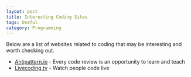 ```yaml
---
layout: post
title: Interesting Coding Sites 
tags: Useful
category: Programming
---
```

Below are a list of websites related to coding that may be interesting and worth checking out.

- [Antipattern.io](https://www.antipattern.io/) - Every code review is an opportunity to learn and teach  
- [Livecoding.tv](https://www.livecoding.tv/) - Watch people code live  



